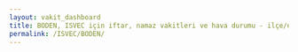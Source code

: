 ```yaml
---
layout: vakit_dashboard
title: BODEN, ISVEC için iftar, namaz vakitleri ve hava durumu - ilçe/eyalet seç
permalink: /ISVEC/BODEN/
---
```


<script type="text/javascript">
  var GLOBAL_COUNTRY = 'ISVEC';
  var GLOBAL_CITY = 'BODEN';
  var GLOBAL_STATE = '';
  var lat = 72;
  var lon = 21;
</script>
